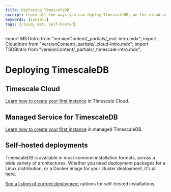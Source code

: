 ```yaml
---
title: Deploying TimescaleDB
excerpt: Learn all the ways you can deploy TimescaleDB, on the cloud and on your own hardware
keywords: [install]
tags: [cloud, mst, self-hosted]
---
```


import MSTIntro from "versionContent/_partials/_mst-intro.mdx";
import CloudIntro from "versionContent/_partials/_cloud-intro.mdx";
import TSDBIntro from "versionContent/_partials/_timescale-intro.mdx";

# Deploying TimescaleDB

<TSDBIntro />

## Timescale Cloud

<CloudIntro />

[Learn how to create your first instance][timescale-cloud] in Timescale Cloud.

## Managed Service for TimescaleDB

<MSTIntro />

[Learn how to create your first instance][timescale-mst] in managed TimescaleDB.

## Self-hosted deployments

TimescaleDB is available in most common installation formats, across a wide
variety of architectures. Whether you need deployment packages for a Linux
distribution, or a Docker image for your cluster deployment, it's all here.

[See a listing of current deployment][self-hosted] options for self-hosted installations.

[self-hosted]: /install/:currentVersion:/self-hosted/
[timescale-cloud]: /install/:currentVersion:/installation-cloud/
[timescale-mst]: /install/:currentVersion:/installation-mst/
